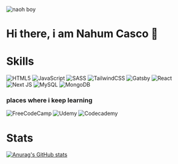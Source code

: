 

![naoh boy](https://lh3.googleusercontent.com/V7qNEw4VTIPS9u1VN5IoASMC777kHn3Tc_S6SGZ9y5l59NCZU6iPK7zRXe2SSyJqVIDQvjAe78NyJCZj9MlJmGQVi8WodogYFH8nO2OPbnuUoiMJvqjAbYve3S2phrwE4Q-Ofd_CuX3M6xdxKZExXlHqLY7TXMfKwzfoRaa1EXMSC3DPko-nFayfwMnrbDQk5cdYJ-LpLEsTL3gAaTtDETlqfSVlFXwJ12F0Yalb1YBO0gTtYeWJ5qHar_PNP8Uud9smrglZrEZEcyMoiLPuBx2e4kMftMLVyYO8xXIvukGoL8QW7YrbLE_UBYw_TwcG5yoEf5ll_P5V6YYQWTCKShDbVpVDTR1hH47f26hABDAGG6NMeqDR7CEFCEIJrKMF-lbgZcAcZUOKs_9dULjTTuRA6aU8_U4QJgu-zkMr22Y4x7rxx-24SNJO9lKU64Jo3kNnemt9AjeT0P2f_Ol3KRjpJE0LEGWqsGWXBQZeyIuKnCIiG9w98uh1gI29zViH16V7U56OQ_79w7Pagqs71IiIWo1C1AwiT8XCogGYeW2G1PVNjp03Jd6trbAOxHXZHm5VcudIWoxL_hgrtY2enYjNIIc_pXybLi-397lgQ1yFvcrY5EbpREUpX8pYqwKZHul_ADxrdjzyT1mNGxiPUGUAhSkoF9vbLzcCawmpDbBMw9ftVOPFbyiek7lVoWLsyvyYNs_fHL7ftlhoBu9GyizuhwXvZMFAhx7lb76j9SuqbNPCXYQwtmexEtlK3ougzm8APOMzbWQx6lWDDpdQc5FTZXgjpMnC=w1366-h588-no?authuser=1) 

# Hi there, i am Nahum Casco 👋



# Skills 

<!-- ![me](https://lh3.googleusercontent.com/z1MtLU80KuoV9U8ggZY3D0XKAzTmNSZ99rTxciCZxH_JvIui8gRGyASB3Sd1IymdQAwAXofWfXDYNEeQY5zFHAYMt23urxoXX_4_R2Xyc0Yczg2y-ODs6cbfUyAV1fzVrz9Y3DAXQmESKxyP_7K5jUb9rIYTECx0uXvfJuBTdvNO3mdGkk2Xu-cBNd6C_Wt4vuFS6UzVr3Q5SbMPeo0QoPe4buYU91JCmot4dQU758Xs0mfEyPLVsCj6b6uZ-E_-3xoimeW5CFVTUOBfchr_VyJsmGjUl1wkqpLBpC5q2F-ChjhYMa-FvA_phLtVrgLUPX2UbI19E6O8ymXhHwzuD7bkyD3v3jva2BiKygXT-wV9QUOw2M731j7hy1i2c-hmKTQ6c6brE8a9nxkTKoIb6RiT7uItaG1g0s79lsaGIwsnUlRjpjzZWDtUtSGP_s1v25-9NVUDpCmTfOI4OluVjzvww9GpvnDxdWd4uveMTjTUSPchbA6U9srXWS3w0Ist9UzqzKXoGmuqpoyWdAIG_zjq4e_gkJlYe7_Csyw30d_PvZYBRmn20xjx6Uo1IVv09-fDFB_ZiJA9fS4Q9JHgctyjgoDWe7YwYc5s8bGR9GZjFGTxUGcGZ3QaxUBY308LFsPDrrx_uk-yADx1nOMQf-h686lu9G7Z0NFfEDjIel0PCSFIFyfwv6KysPVVLXyN_1p9WXBDtWvlZAUVF8pqgnRWD3ydm2u-4hZVuqRCkGXLkHMImPZpv-_WeN2A7zzkDK1HJBnQtirHTfSE2QLpiFHBLcNNthMR=w150-h150-no?authuser=1) -->

![HTML5](https://img.shields.io/badge/html5-%23E34F26.svg?style=for-the-badge&logo=html5&logoColor=white)
![JavaScript](https://img.shields.io/badge/javascript-%23323330.svg?style=for-the-badge&logo=javascript&logoColor=%23F7DF1E)
![SASS](https://img.shields.io/badge/SASS-hotpink.svg?style=for-the-badge&logo=SASS&logoColor=white)
![TailwindCSS](https://img.shields.io/badge/tailwindcss-%2338B2AC.svg?style=for-the-badge&logo=tailwind-css&logoColor=white)
![Gatsby](https://img.shields.io/badge/Gatsby-%23663399.svg?style=for-the-badge&logo=gatsby&logoColor=white)
![React](https://img.shields.io/badge/react-%2320232a.svg?style=for-the-badge&logo=react&logoColor=%2361DAFB)
![Next JS](https://img.shields.io/badge/Next-black?style=for-the-badge&logo=next.js&logoColor=white)
![MySQL](https://img.shields.io/badge/mysql-%2300f.svg?style=for-the-badge&logo=mysql&logoColor=white)
![MongoDB](https://img.shields.io/badge/MongoDB-%234ea94b.svg?style=for-the-badge&logo=mongodb&logoColor=white)

### places where i keep learning
![FreeCodeCamp](https://img.shields.io/badge/Freecodecamp-%23123.svg?&style=for-the-badge&logo=freecodecamp&logoColor=green)
![Udemy](https://img.shields.io/badge/Udemy-A435F0?style=for-the-badge&logo=Udemy&logoColor=white)
![Codecademy](https://img.shields.io/badge/Codecademy-FFF0E5?style=for-the-badge&logo=codecademy&logoColor=1F243A)

# Stats
[![Anurag's GitHub stats](https://github-readme-stats.vercel.app/api?username=nahumcrep&show_icons=true&theme=gruvbox)](https://github.com/nahumcrep/github-readme-stats)
<!--
**NahumCRep/NahumCRep** is a ✨ _special_ ✨ repository because its `README.md` (this file) appears on your GitHub profile.

Here are some ideas to get you started:

- 🔭 I’m currently working on ...
- 🌱 I’m currently learning ...
- 👯 I’m looking to collaborate on ...
- 🤔 I’m looking for help with ...
- 💬 Ask me about ...
- 📫 How to reach me: ...
- 😄 Pronouns: ...
- ⚡ Fun fact: ...
-->
